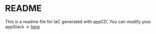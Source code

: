# README
This is a readme file for IaC generated with appCD.
You can modify your appStack -> [here](http://cloud.stackgen.com/appstacks/fc92fd53-af8c-47b4-9194-89c1a298ab7e)
